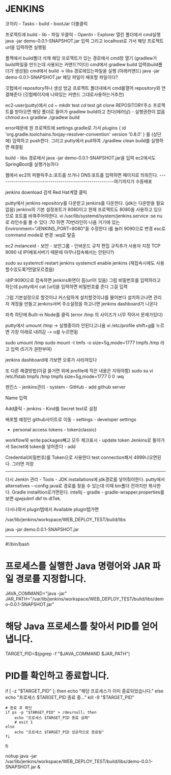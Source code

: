 # JENKINS
코끼리 - Tasks - build - bootJar 더블클릭

프로젝트에 build - lib - 파일 우클릭 - OpenIn - Explorer
열린 폴더에서 cmd실행
java -jar demo-0.0.1-SNAPSHOT.jar 입력
그리고 localhost로 가서 해당 프로젝트 url을 입력하면 실행됨

플젝에서 build폴더 삭제
해당 프로젝트가 있는 경로에서 cmd창 열기
(gradlew가 build파일을 만드는데 사용되는 커맨드?이다)
cmd에서 gradlew build 입력(build폴더가 생성됨)
cmd에서 build -> libs 경로에있는파일을 실행 (아래커맨드)
java -jar demo-0.0.1-SNAPSHOT.jar
해당 파일이 배포할 파일이다?

깃헙에서 repository하나 생성
방금 프로젝트 폴더내에서 cmd를열어 repository와 연결해준다
(깃헙페이지에 나와있는 커맨드 그대로사용하는거추천)

ec2-user(putty)에서 cd ~
mkdir test
cd test
git clone REPOSITORY주소
프로젝트를 받아오면 해당 폴더로 들어가
gradlew build라고 친다(에러남) - 실행권한이 없음
chmod a+x gradlew
./gradlew build

error때문에 원 프로젝트에 settings.gradle로 가서
plugins {
    id 'org.gradle.toolchains.foojay-resolver-convention' version '0.8.0'
}
를 (상단에) 입력하고 push한다.
그리고 putty에서 pull하여 ./gradlew clean build를 실행하면 해결됨

build - libs 경로에서 java -jar demo-0.0.1-SNAPSHOT.jar을 입력
ec2에서도 SpringBoot를 실행가능하다

웹에서 ec2의 퍼블릭주소:포트를 쓰거나
DNS:포트를 입력하면 페이지로 띄워진다.
--------------------------------------------------------여기까지가 수동배포

jenkins download 검색
Red Hat계열 클릭

putty에서 jenkins repository를 다운받고 jenkins를 다운한다.
(jdk는 다운받을 필요없음)
jenkins의 기본 설정포트가 8080이고 현재 프로젝트도 8080을 사용하고 있으므로
포트를 바꿔주어야한다.
vi /usr/lib/systemd/system/jenkins.service
:se nu로 라인수를 볼 수 있다
:70 하면 70번라인이 나옴 거기에 있는
Environment="JENKINS_PORT=8080"을 수정한다
i를 눌러 9090으로 변경 esc로 command mode로 변경
:wq로 탈출

ec2 instanceid - 보안 - 보안그룹 - 인바운드 규칙 편집
규칙추가 사용자 지정 TCP 9090 내 IP(배포서버기 때문에 아무나접속해서는 안된다?)

sudo su
systemctl restart jenkins
systemctl enable jenkins	(재접속시에도 사용할수있도록?먼말모르겠음)

내IP:9090으로 접속하면 jenkins화면이 뜸(url이 있음)
그럼 비밀번호를 입력하라고 하는데 putty에서 
cat [url]을 입력하면 비밀번호를 준다 그걸 입력

그럼 기본설정으로 할것이냐 커스텀하게 설치할것이냐를 물어본다
설치하고나면 관리자 계정을 만들고 jenkins서버 주소설정을 하고나면
jenkins dashboard가 나온다

좌측 하단에 Built-in Node를 클릭
(error /tmp 의 사이즈가 너무 작아서 문제가있다)

putty에서 umount /tmp -> 실행중이라 안된다고나옴
vi /etc/profile
shift+g를 누르면 가장 아래로 내려감 -> o를 누르면됨

sudo umount /tmp
sudo mount -t tmfs -o size=5g,mode=1777 tmpfs /tmp
라고 입력 (5기가 권한부여)

jenkins dashboard에 가보면 오류가 사라져있다

또 다른 해결방법(이걸 쓸거면 위에 profile에 적은 내용은 지워야함)
sudo su
vi /etc/fstab
tmpfs   /tmp    tmpfs   size=5g,mode=1777   0   0
:wq

젠킨스 - jenkins관리 - system - GitHub - add github server

Name 입력

Add클릭 - jenkins - Kind를 Secret text로 설정

배포할 예정인 github사이트로 이동 - settings - developer settings
- personal access tokens - token(classic)

workflow와 write:packages빼고 모두 체크표시 - update token
Jenkins로 돌아가서 Secret에 token을 넣어준다 - add

Credential(비밀번호)를 Token으로 사용한다
test connection해서 4999나오면된다. 그러면 저장

-----------------
다시 Jenkin 관리  - Tools - JDK installations에 jdk경로를 넣어줘야한다.
putty에서 alternatives --config java로 경로를 찾을 수 있는데
이때 bin폴더 전까지만 복사한다.
Gradle installtion로가면된다.
intellij - gradle - gradle-wrapper.properties를 보면 qjwjsdmf dkf tn dlTek.

다시나와서 plugin탭에서 Available plugin탭가면




/var/lib/jenkins/workspace/WEB_DEPLOY_TEST/build/libs

java -jar demo.0.0.1-SNAPSHOT.jar


--------------------------------------------------------
#!/bin/bash

# 프로세스를 실행한 Java 명령어와 JAR 파일 경로를 지정합니다.
JAVA_COMMAND="java -jar"
JAR_PATH="/var/lib/jenkins/workspace/WEB_DEPLOY_TEST/build/libs/demo-0.0.1-SNAPSHOT.jar"

# 해당 Java 프로세스를 찾아서 PID를 얻어냅니다.
TARGET_PID=$(pgrep -f "$JAVA_COMMAND $JAR_PATH")

# PID를 확인하고 종료합니다.
if [ -z "$TARGET_PID" ]; then
    echo "해당 프로세스가 이미 종료되었습니다."
else
    echo "프로세스 $TARGET_PID 종료 중..."
    kill -9 "$TARGET_PID"

    # 종료 후 확인
    if ps -p "$TARGET_PID" > /dev/null; then
        echo "프로세스 $TARGET_PID 종료 실패"
        # exit 1
    else
        echo "프로세스 $TARGET_PID 성공적으로 종료됨"
    fi
fi

nohup java -jar /var/lib/jenkins/workspace/WEB_DEPLOY_TEST/build/libs/demo-0.0.1-SNAPSHOT.jar &
